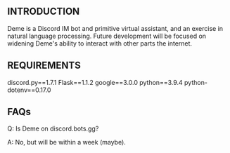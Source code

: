 INTRODUCTION
-----------

Deme is a Discord IM bot and primitive virtual assistant, and an exercise in natural language processing. Future development will be focused on widening Deme's ability to interact with other parts the internet.

REQUIREMENTS
------------

discord.py==1.7.1
Flask==1.1.2
google==3.0.0
python==3.9.4
python-dotenv==0.17.0

FAQs
----

Q: Is Deme on discord.bots.gg?

A: No, but will be within a week (maybe).
